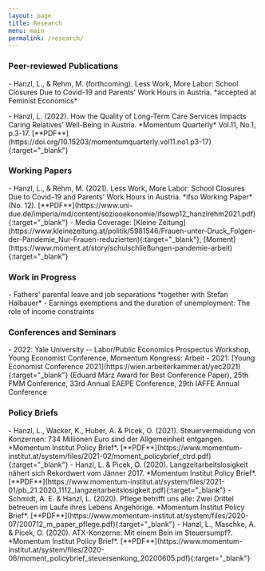 ```yaml
---
layout: page
title: Research
menu: main
permalink: /research/
---
```



### Peer-reviewed Publications
<p> </p>
- Hanzl, L., & Rehm, M. (forthcoming). Less Work, More Labor: School Closures Due to Covid-19 and Parents' Work Hours in Austria. *accepted at Feminist Economics* 
<p> </p>
- Hanzl, L. (2022). How the Quality of Long-Term Care Services Impacts Caring Relatives’ Well-Being in Austria. *Momentum Quarterly* Vol.11, No.1, p.3-17. [**PDF**](https://doi.org/10.15203/momentumquarterly.vol11.no1.p3-17){:target="_blank"} 
<p> </p>

### Working Papers
<p> </p>
- Hanzl, L., & Rehm, M. (2021). Less Work, More Labor: School Closures Due to Covid-19 and Parents' Work Hours in Austria. *ifso Working Paper* (No. 12). [**PDF**](https://www.uni-due.de/imperia/md/content/soziooekonomie/ifsowp12_hanzlrehm2021.pdf){:target="_blank"}
  - Media Coverage: [Kleine Zeitung](https://www.kleinezeitung.at/politik/5981546/Frauen-unter-Druck_Folgen-der-Pandemie_Nur-Frauen-reduzierten){:target="_blank"}, [Moment](https://www.moment.at/story/schulschließungen-pandemie-arbeit){:target="_blank"}
<p> </p>

### Work in Progress
<p> </p>
- Fathers' parental leave and job separations *together with Stefan Halbauer*
- Earnings exemptions and the duration of unemployment: The role of income constraints
<p> </p>

### Conferences and Seminars
<p> </p>
- 2022: Yale University -- Labor/Public Economics Prospectus Workshop, Young Economist Conference, Momentum Kongress: Arbeit
- 2021: [Young Economist Conference 2021](https://wien.arbeiterkammer.at/yec2021){:target="_blank"} (Eduard März Award for Best Conference Paper), 25th FMM Conference, 33rd Annual EAEPE Conference, 29th IAFFE Annual Conference
<p> </p>

### Policy Briefs
<p> </p>
- Hanzl, L., Wacker, K., Huber, A. & Picek, O. (2021). Steuervermeidung von Konzernen: 734 Millionen Euro sind der Allgemeinheit entgangen. *Momentum Institut Policy Brief*. [**PDF**](https://www.momentum-institut.at/system/files/2021-02/moment_policybrief_ctrd.pdf){:target="_blank"}
- Hanzl, L. & Picek, O. (2020). Langzeitarbeitslosigkeit nähert sich Rekordwert vom Jänner 2017. *Momentum Institut Policy Brief*. [**PDF**](https://www.momentum-institut.at/system/files/2021-01/pb_21.2020_1112_langzeitarbeitslosigkeit.pdf){:target="_blank"}
- Schmidt, A. E. & Hanzl, L. (2020). Pflege betrifft uns alle: Zwei Drittel betreuen im Laufe ihres Lebens Angehörige. *Momentum Institut Policy Brief*. [**PDF**](https://www.momentum-institut.at/system/files/2020-07/200712_m_paper_pflege.pdf){:target="_blank"}
- Hanzl, L., Maschke, A. & Picek, O. (2020). ATX-Konzerne: Mit einem Bein im Steuersumpf?. *Momentum Institut Policy Brief*. [**PDF**](https://www.momentum-institut.at/system/files/2020-06/moment_policybrief_steuersenkung_20200605.pdf){:target="_blank"}
<p> </p>
